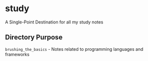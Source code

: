 # study

A Single-Point Destination for all my study notes

## Directory Purpose

`brushing_the_basics` - Notes related to programming languages and frameworks
